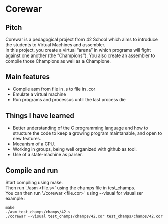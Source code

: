 # Corewar 

## Pitch


Corewar is a pedagogical project from 42 School which aims to introduce the students to Virtual Machines and assembler.  
In this project, you create a virtual “arena” in which programs will fight against one another (the “Champions”). You also create an assembler to compile
those Champions as well as a Champione.

## Main features

- Compile asm from file in .s to file in .cor
- Emulate a virtual machine
- Run programs and processus until the last process die

## Things I have learned

- Better understanding of the C programming language and how to structure the code to keep a growing program maintanable, and open to new features.
- Mecanism of a CPU.
- Working in groups, being well organized with github as tool.
- Use of a state-machine as parser.


## Compile and run

Start compiling using make.
</br>
Then run './asm \<file.s\>' using the champs file in test_champs.
</br>
You can then run './corewar \<file.cor\>' using --visual for visualiser
</br>
example :
	
	make
	./asm test_champs/champs/42.s
	./corewar --visual test_champs/champs/42.cor test_champs/champs/42.cor
